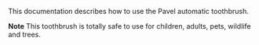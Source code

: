This documentation describes how to use the Pavel automatic toothbrush.
 
**Note** This toothbrush is totally safe to use for children, adults, pets, wildlife and trees.
